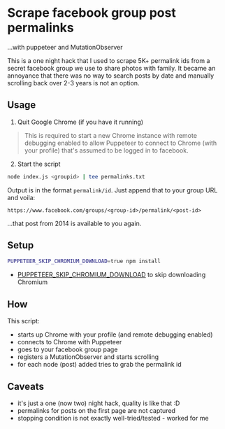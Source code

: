 # Scrape facebook group post permalinks

...with puppeteer and MutationObserver

This is a one night hack that I used to scrape 5K+ permalink ids from a secret facebook group we use to share photos with family. It became an annoyance that there was no way to search posts by date and manually scrolling back over 2-3 years is not an option.

## Usage

1. Quit Google Chrome (if you have it running) 

> This is required to start a new Chrome instance with remote debugging enabled to allow Puppeteer to connect to Chrome (with your profile) that's assumed to be logged in to facebook.

2. Start the script
```sh
node index.js <groupid> | tee permalinks.txt
```

Output is in the format `permalink/id`. Just append that to your group URL and voila:

`https://www.facebook.com/groups/<group-id>/permalink/<post-id>`

...that post from 2014 is available to you again.

## Setup

```sh
PUPPETEER_SKIP_CHROMIUM_DOWNLOAD=true npm install
```

* [PUPPETEER_SKIP_CHROMIUM_DOWNLOAD](https://pptr.dev/#?product=Puppeteer&version=v2.1.0&show=api-environment-variables) to skip downloading Chromium

## How

This script:

* starts up Chrome with your profile (and remote debugging enabled)
* connects to Chrome with Puppeteer
* goes to your facebook group page
* registers a MutationObserver and starts scrolling
* for each node (post) added tries to grab the permalink id

## Caveats

* it's just a one (now two) night hack, quality is like that :D
* permalinks for posts on the first page are not captured
* stopping condition is not exactly well-tried/tested - worked for me